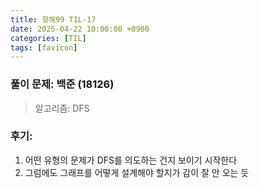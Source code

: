 ```yaml
---
title: 항해99 TIL-17
date: 2025-04-22 10:00:00 +0900
categories: [TIL]
tags: [favicon]
---
```


### 풀이 문제: 백준 (18126)
> 알고리즘: DFS

### 후기: 
1. 어떤 유형의 문제가 DFS를 의도하는 건지 보이기 시작한다
2. 그럼에도 그래프를 어떻게 설계해야 할지가 감이 잘 안 오는 듯